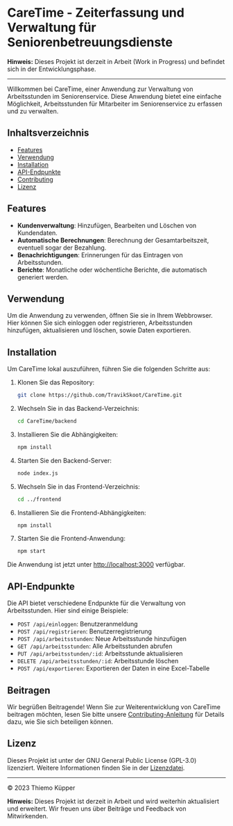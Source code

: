 # CareTime - Zeiterfassung und Verwaltung für Seniorenbetreuungsdienste

**Hinweis:** Dieses Projekt ist derzeit in Arbeit (Work in Progress) und befindet sich in der Entwicklungsphase.

---

Willkommen bei CareTime, einer Anwendung zur Verwaltung von Arbeitsstunden im Seniorenservice. Diese Anwendung bietet eine einfache Möglichkeit, Arbeitsstunden für Mitarbeiter im Seniorenservice zu erfassen und zu verwalten.

## Inhaltsverzeichnis

- [Features](#features)
- [Verwendung](#verwendung)
- [Installation](#installation)
- [API-Endpunkte](#api-endpunkte)
- [Contributing](#beitragen)
- [Lizenz](#lizenz)



## Features

- **Kundenverwaltung**: Hinzufügen, Bearbeiten und Löschen von Kundendaten.
- **Automatische Berechnungen**: Berechnung der Gesamtarbeitszeit, eventuell sogar der Bezahlung.
- **Benachrichtigungen**: Erinnerungen für das Eintragen von Arbeitsstunden.
- **Berichte**: Monatliche oder wöchentliche Berichte, die automatisch generiert werden.

## Verwendung

Um die Anwendung zu verwenden, öffnen Sie sie in Ihrem Webbrowser. Hier können Sie sich einloggen oder registrieren, Arbeitsstunden hinzufügen, aktualisieren und löschen, sowie Daten exportieren.

## Installation

Um CareTime lokal auszuführen, führen Sie die folgenden Schritte aus:

1. Klonen Sie das Repository:

   ```bash
   git clone https://github.com/TravikSkoot/CareTime.git
   ```

2. Wechseln Sie in das Backend-Verzeichnis:

   ```bash
   cd CareTime/backend
   ```

3. Installieren Sie die Abhängigkeiten:

   ```bash
   npm install
   ```

4. Starten Sie den Backend-Server:

   ```bash
   node index.js
   ```

5. Wechseln Sie in das Frontend-Verzeichnis:

   ```bash
   cd ../frontend
   ```

6. Installieren Sie die Frontend-Abhängigkeiten:

   ```bash
   npm install
   ```

7. Starten Sie die Frontend-Anwendung:

   ```bash
   npm start
   ```

Die Anwendung ist jetzt unter [http://localhost:3000](http://localhost:3000) verfügbar.

## API-Endpunkte

Die API bietet verschiedene Endpunkte für die Verwaltung von Arbeitsstunden. Hier sind einige Beispiele:

- `POST /api/einloggen`: Benutzeranmeldung
- `POST /api/registrieren`: Benutzerregistrierung
- `POST /api/arbeitsstunden`: Neue Arbeitsstunde hinzufügen
- `GET /api/arbeitsstunden`: Alle Arbeitsstunden abrufen
- `PUT /api/arbeitsstunden/:id`: Arbeitsstunde aktualisieren
- `DELETE /api/arbeitsstunden/:id`: Arbeitsstunde löschen
- `POST /api/exportieren`: Exportieren der Daten in eine Excel-Tabelle

## Beitragen

Wir begrüßen Beitragende! Wenn Sie zur Weiterentwicklung von CareTime beitragen möchten, lesen Sie bitte unsere [Contributing-Anleitung](CONTRIBUTING.md) für Details dazu, wie Sie sich beteiligen können.

## Lizenz

Dieses Projekt ist unter der GNU General Public License (GPL-3.0) lizenziert. Weitere Informationen finden Sie in der [Lizenzdatei](LICENSE).

---

© 2023 Thiemo Küpper

**Hinweis:** Dieses Projekt ist derzeit in Arbeit und wird weiterhin aktualisiert und erweitert. Wir freuen uns über Beiträge und Feedback von Mitwirkenden.